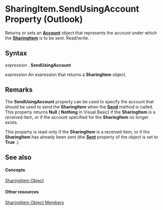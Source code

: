 
# SharingItem.SendUsingAccount Property (Outlook)

Returns or sets an  **[Account](f624438c-4e45-2822-18b6-bfe8074a33c0.md)** object that represents the account under which the **[SharingItem](63dd3451-44f3-7cc4-c6e2-7dad5835a7d2.md)** is to be sent. Read/write.


## Syntax

 _expression_ . **SendUsingAccount**

 _expression_ An expression that returns a **SharingItem** object.


## Remarks

The  **SendUsingAccount** property can be used to specify the account that should be used to send the **SharingItem** when the **[Send](54f92175-0e99-f96a-56de-5fc66d97d80f.md)** method is called. This property returns **Null** ( **Nothing** in Visual Basic) if the **SharingItem** is a received item, or if the account specified for the **SharingItem** no longer exists.

This property is read-only if the  **SharingItem** is a received item, or if the **SharingItem** has already been sent (the **[Sent](6ae38f11-186e-3c86-f131-4eb6230f10a7.md)** property of the object is set to **True** .)


## See also


#### Concepts


[SharingItem Object](63dd3451-44f3-7cc4-c6e2-7dad5835a7d2.md)
#### Other resources


[SharingItem Object Members](719ad60e-2242-2c54-778f-006b61690389.md)
